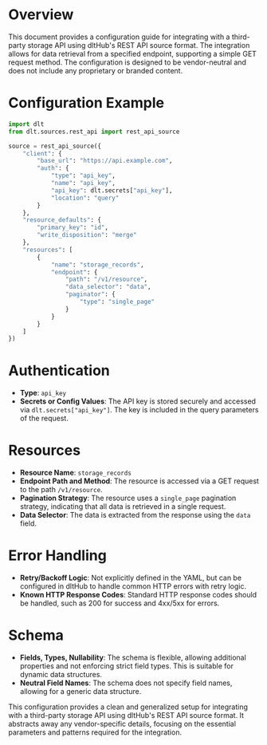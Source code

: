 # Overview

This document provides a configuration guide for integrating with a third-party storage API using dltHub's REST API source format. The integration allows for data retrieval from a specified endpoint, supporting a simple GET request method. The configuration is designed to be vendor-neutral and does not include any proprietary or branded content.

# Configuration Example

```python
import dlt
from dlt.sources.rest_api import rest_api_source

source = rest_api_source({
    "client": {
        "base_url": "https://api.example.com",
        "auth": {
            "type": "api_key",
            "name": "api_key",
            "api_key": dlt.secrets["api_key"],
            "location": "query"
        }
    },
    "resource_defaults": {
        "primary_key": "id",
        "write_disposition": "merge"
    },
    "resources": [
        {
            "name": "storage_records",
            "endpoint": {
                "path": "/v1/resource",
                "data_selector": "data",
                "paginator": {
                    "type": "single_page"
                }
            }
        }
    ]
})
```

# Authentication

- **Type**: `api_key`
- **Secrets or Config Values**: The API key is stored securely and accessed via `dlt.secrets["api_key"]`. The key is included in the query parameters of the request.

# Resources

- **Resource Name**: `storage_records`
- **Endpoint Path and Method**: The resource is accessed via a GET request to the path `/v1/resource`.
- **Pagination Strategy**: The resource uses a `single_page` pagination strategy, indicating that all data is retrieved in a single request.
- **Data Selector**: The data is extracted from the response using the `data` field.

# Error Handling

- **Retry/Backoff Logic**: Not explicitly defined in the YAML, but can be configured in dltHub to handle common HTTP errors with retry logic.
- **Known HTTP Response Codes**: Standard HTTP response codes should be handled, such as 200 for success and 4xx/5xx for errors.

# Schema

- **Fields, Types, Nullability**: The schema is flexible, allowing additional properties and not enforcing strict field types. This is suitable for dynamic data structures.
- **Neutral Field Names**: The schema does not specify field names, allowing for a generic data structure.

This configuration provides a clean and generalized setup for integrating with a third-party storage API using dltHub's REST API source format. It abstracts away any vendor-specific details, focusing on the essential parameters and patterns required for the integration.